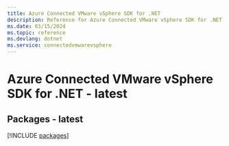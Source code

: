 ```yaml
---
title: Azure Connected VMware vSphere SDK for .NET
description: Reference for Azure Connected VMware vSphere SDK for .NET
ms.date: 03/15/2024
ms.topic: reference
ms.devlang: dotnet
ms.service: connectedvmwarevsphere
---
```

# Azure Connected VMware vSphere SDK for .NET - latest
## Packages - latest
[!INCLUDE [packages](connected-vmware-vsphere-index.md)]